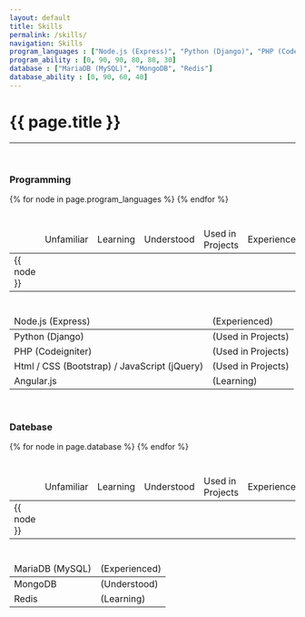 ```yaml
---
layout: default
title: Skills
permalink: /skills/
navigation: Skills
program_languages : ["Node.js (Express)", "Python (Django)", "PHP (Codeigniter)", "Html / CSS (Bootstrap) / JavaScript (jQuery)", "Angular.js"]
program_ability : [0, 90, 90, 80, 80, 30]
database : ["MariaDB (MySQL)", "MongoDB", "Redis"]
database_ability : [0, 90, 60, 40]
---
```


# {{ page.title }}
---

<br>

<h3 class="section">Programming</h3>

<div class="row hidden-xs">
	<div class="col-sm-10 col-sm-offset-1">
		<table class="table small" style="margin-top: 40px; margin-bottom: 40px;">
			<thead>
				<tr>
					<td class="col-sm-2"></td>
					<td class="col-sm-2 text-center" style="vertical-align: middle;">Unfamiliar</td>
					<td class="col-sm-2 text-center" style="vertical-align: middle;">Learning</td>
					<td class="col-sm-2 text-center" style="vertical-align: middle;">Understood</td>
					<td class="col-sm-2 text-center" style="vertical-align: middle;">Used in Projects</td>
					<td class="col-sm-2 text-center" style="vertical-align: middle;">Experienced</td>
				</tr>
			</thead>
			<tbody>
				{% for node in page.program_languages %}
				<tr>
					<td class="col-sm-2">{{ node }}</td>
					<td colspan="5" class="col-sm-10">
						<div class="progress">
							<div class="progress-bar" role="progressbar" aria-valuemax="100" style="width: {{page.program_ability[forloop.index]}}%; height: 60px;">
							</div>
						</div>
					</td>
				</tr>
				{% endfor %}
			</tbody>
		</table>
	</div>
</div>

<!-- Moblie -->
<div class="visible-xs">
	<table class="table small">
		<thead>
			<tr>
				<td>Node.js (Express)</td>
				<td>
					<i class="fa fa-star"></i><i class="fa fa-star"></i><i class="fa fa-star"></i><i class="fa fa-star"></i><i class="fa fa-star"></i>
					(Experienced)
				</td>
			</tr>
		</thead>
		<tbody>
			<tr>
				<td>Python (Django)</td>
				<td>
					<i class="fa fa-star"></i><i class="fa fa-star"></i><i class="fa fa-star"></i><i class="fa fa-star"></i><i class="fa fa-star-half-o"></i>
					(Used in Projects)
				</td>
			</tr>
			<tr>
				<td>PHP (Codeigniter)</td>
				<td>
					<i class="fa fa-star"></i><i class="fa fa-star"></i><i class="fa fa-star"></i><i class="fa fa-star"></i><i class="fa fa-star-o"></i>
					(Used in Projects)
				</td>
			</tr>
			<tr>
				<td>Html / CSS (Bootstrap) / JavaScript (jQuery)</td>
				<td>
					<i class="fa fa-star"></i><i class="fa fa-star"></i><i class="fa fa-star"></i><i class="fa fa-star"></i><i class="fa fa-star-o"></i>
					(Used in Projects)
				</td>
			</tr>
			<tr>
				<td>Angular.js</td>
				<td>
					<i class="fa fa-star"></i><i class="fa fa-star-half-o"></i><i class="fa fa-star-o"></i><i class="fa fa-star-o"></i><i class="fa fa-star-o"></i>
					(Learning)
				</td>
			</tr>
		</tbody>
	</table>
</div>

<br>

<h3 class="section">Datebase</h3>

<div class="row hidden-xs">
	<div class="col-sm-10 col-sm-offset-1">
		<table class="table small" style="margin-top: 40px; margin-bottom: 40px;">
			<thead>
				<tr>
					<td class="col-sm-2"></td>
					<td class="col-sm-2 text-center" style="vertical-align: middle;">Unfamiliar</td>
					<td class="col-sm-2 text-center" style="vertical-align: middle;">Learning</td>
					<td class="col-sm-2 text-center" style="vertical-align: middle;">Understood</td>
					<td class="col-sm-2 text-center" style="vertical-align: middle;">Used in Projects</td>
					<td class="col-sm-2 text-center" style="vertical-align: middle;">Experienced</td>
				</tr>
			</thead>
			<tbody>
			{% for node in page.database %}
				<tr>
					<td class="col-sm-2">{{ node }}</td>
					<td colspan="5" class="col-sm-10">
						<div class="progress">
							<div class="progress-bar-danger" role="progressbar" aria-valuemax="100" style="width: {{page.database_ability[forloop.index]}}%; height: 60px;">
							</div>
						</div>
					</td>
				</tr>
				{% endfor %}
			</tbody>
		</table>
	</div>
</div>

<!-- Moblie -->
<div class="visible-xs">
	<table class="table small">
		<thead>
			<tr>
				<td>MariaDB (MySQL)</td>
				<td>
					<i class="fa fa-star"></i><i class="fa fa-star"></i><i class="fa fa-star"></i><i class="fa fa-star"></i><i class="fa fa-star"></i>
					(Experienced)
				</td>
			</tr>
		</thead>
		<tbody>
			<tr>
				<td>MongoDB</td>
				<td>
					<i class="fa fa-star"></i><i class="fa fa-star"></i><i class="fa fa-star"></i><i class="fa fa-star-o"></i><i class="fa fa-star-o"></i>
					(Understood)
				</td>
			</tr>
			<tr>
				<td>Redis</td>
				<td>
					<i class="fa fa-star"></i><i class="fa fa-star"></i><i class="fa fa-star-o"></i><i class="fa fa-star-o"></i><i class="fa fa-star-o"></i>
					(Learning)
				</td>
			</tr>
		</tbody>
	</table>
</div>